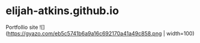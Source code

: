 # elijah-atkins.github.io
Portfollio site
![](https://gyazo.com/eb5c5741b6a9a16c692170a41a49c858.png | width=100)
